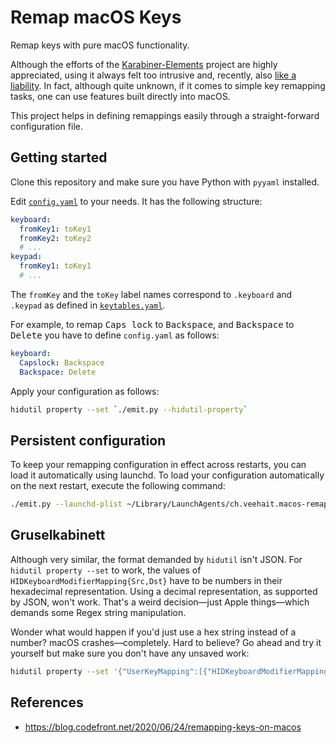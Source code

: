 # Remap macOS Keys

Remap keys with pure macOS functionality.

Although the efforts of the [Karabiner-Elements](https://github.com/pqrs-org/Karabiner-Elements)
project are highly appreciated, using it always felt too intrusive and, recently,
also [like a liability](https://github.com/pqrs-org/Karabiner-Elements/issues/2607).
In fact, although quite unknown, if it comes to simple key remapping tasks,
one can use features built directly into macOS.

This project helps in defining remappings easily through a straight-forward configuration file.

## Getting started

Clone this repository and make sure you have Python with `pyyaml` installed.

Edit [`config.yaml`](config.yaml) to your needs.
It has the following structure:

```yaml
keyboard:
  fromKey1: toKey1
  fromKey2: toKey2
  # ...
keypad:
  fromKey1: toKey1
  # ...
```

The `fromKey` and the `toKey` label names correspond to `.keyboard` and `.keypad`
as defined in [`keytables.yaml`](./keytables.yaml).

For example, to remap
<kbd>Caps lock</kbd> to <kbd>Backspace</kbd>, and
<kbd>Backspace</kbd> to <kbd>Delete</kbd>
you have to define `config.yaml` as follows:

```yaml
keyboard:
  Capslock: Backspace
  Backspace: Delete
```

Apply your configuration as follows:

```bash
hidutil property --set `./emit.py --hidutil-property`
```

## Persistent configuration

To keep your remapping configuration in effect across restarts,
you can load it automatically using launchd. To load your configuration
automatically on the next restart, execute the following command:

```bash
./emit.py --launchd-plist ~/Library/LaunchAgents/ch.veehait.macos-remap-keys.plist
```

## Gruselkabinett

Although very similar, the format demanded by `hidutil` isn't JSON.
For `hidutil property --set` to work, the values of `HIDKeyboardModifierMapping{Src,Dst}`
have to be numbers in their hexadecimal representation. Using a decimal representation,
as supported by JSON, won't work.
That's a weird decision—just Apple things—which demands some Regex string manipulation.

Wonder what would happen if you'd just use a hex string instead of a number?
macOS crashes—completely. Hard to believe?
Go ahead and try it yourself but make sure you don't have any unsaved work:

```bash
hidutil property --set '{"UserKeyMapping":[{"HIDKeyboardModifierMappingSrc":"0x700000039","HIDKeyboardModifierMappingDst":"0x70000002A"}]}'
```

## References

- https://blog.codefront.net/2020/06/24/remapping-keys-on-macos

